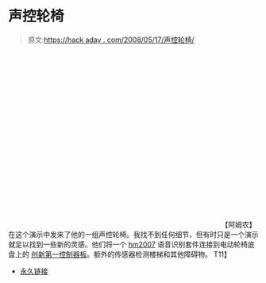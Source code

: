 # 声控轮椅

> 原文:[https://hack aday . com/2008/05/17/声控轮椅/](https://hackaday.com/2008/05/17/voice-controlled-wheel-chair/)

<object width="425" height="355"><param name="movie" value="http://www.youtube.com/v/ZDvF975JVMQ&amp;hl=en"> <param name="wmode" value="transparent"></object> 
【阿姆农】在这个演示中发来了他的一组声控轮椅。我找不到任何细节，但有时只是一个演示就足以找到一些新的灵感。他们将一个 [hm2007](http://www.imagesco.com/speech/speech-recognition-technology.html) 语音识别套件连接到电动轮椅底盘上的 [创新第一控制器板](http://www.ifirobotics.com/rc.shtml)。额外的传感器检测楼梯和其他障碍物。
T11】

*   [永久链接](http://www.youtube.com/watch?v=ZDvF975JVMQ)